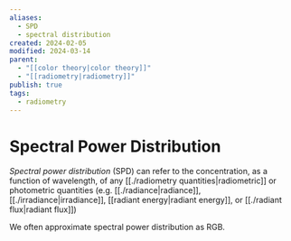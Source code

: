 ```yaml
---
aliases:
  - SPD
  - spectral distribution
created: 2024-02-05
modified: 2024-03-14
parent:
  - "[[color theory|color theory]]"
  - "[[radiometry|radiometry]]"
publish: true
tags:
  - radiometry
---
```


# Spectral Power Distribution
_Spectral power distribution_ (SPD) can refer to the concentration, as a function of wavelength, of any [[./radiometry quantities|radiometric]] or photometric quantities (e.g. [[./radiance|radiance]], [[./irradiance|irradiance]], [[radiant energy|radiant energy]], or [[./radiant flux|radiant flux]])

We often approximate spectral power distribution as RGB.